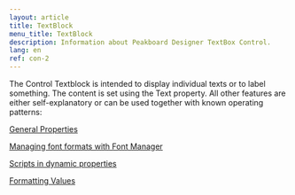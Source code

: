 ```yaml
---
layout: article
title: TextBlock
menu_title: TextBlock
description: Information about Peakboard Designer TextBox Control.
lang: en
ref: con-2
---
```

The Control Textblock is intended to display individual texts or to label something. The content is set using the Text property. All other features are either self-explanatory or can be used together with known operating patterns:

[General Properties]()

[Managing font formats with Font Manager]()

[Scripts in dynamic properties]()

[Formatting Values]()
